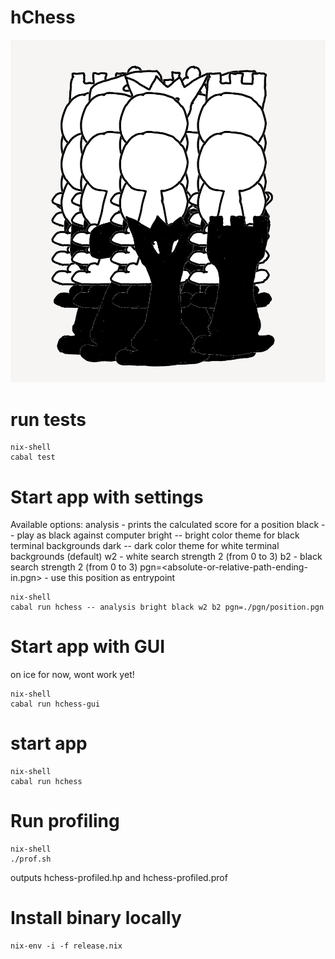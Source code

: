 # hChess

![Cover art](img/coverart.png "hChess")

# run tests

    nix-shell
    cabal test

# Start app with settings

Available options:
analysis - prints the calculated score for a position
black -- play as black against computer
bright -- bright color theme for black terminal backgrounds
dark -- dark color theme for white terminal backgrounds (default)
w2 - white search strength 2 (from 0 to 3)
b2 - black search strength 2 (from 0 to 3)
pgn=<absolute-or-relative-path-ending-in.pgn> - use this position as entrypoint

    nix-shell
    cabal run hchess -- analysis bright black w2 b2 pgn=./pgn/position.pgn

# Start app with GUI

on ice for now, wont work yet!

    nix-shell
    cabal run hchess-gui

# start app

    nix-shell
    cabal run hchess
    
# Run profiling

    nix-shell
    ./prof.sh


outputs hchess-profiled.hp and hchess-profiled.prof

# Install binary locally

    nix-env -i -f release.nix